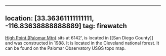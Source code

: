 
---
location: [33.36361111111111, -116.83638888888889]
tag: firewatch
---

[High Point (Palomar Mtn)](http://www.peakbagging.com/CALookoutPhotos/Highpoint.html) sits at 6142', is located in [[San Diego County]] and was constructed in 1988. It is located in the Cleveland national forest. It can be found on the Palomar Observatory USGS topo map.
